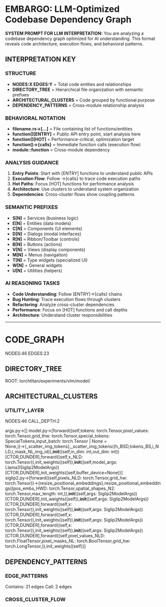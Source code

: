 # EMBARGO: LLM-Optimized Codebase Dependency Graph

**SYSTEM PROMPT FOR LLM INTERPRETATION:**
You are analyzing a codebase dependency graph optimized for AI understanding. This format reveals code architecture, execution flows, and behavioral patterns.

## INTERPRETATION KEY

### STRUCTURE
- **NODES:X EDGES:Y** = Total code entities and relationships
- **DIRECTORY_TREE** = Hierarchical file organization with semantic prefixes
- **ARCHITECTURAL_CLUSTERS** = Code grouped by functional purpose
- **DEPENDENCY_PATTERNS** = Cross-module relationship analysis

### BEHAVIORAL NOTATION
- **filename.rs→[...]** = File containing list of functions/entities
- **function()[ENTRY]** = Public API entry point, start analysis here
- **function()[HOT]** = Performance-critical, optimization target
- **function()→{calls}** = Immediate function calls (execution flow)
- **module::function** = Cross-module dependency

### ANALYSIS GUIDANCE
1. **Entry Points**: Start with [ENTRY] functions to understand public APIs
2. **Execution Flow**: Follow →{calls} to trace code execution paths
3. **Hot Paths**: Focus [HOT] functions for performance analysis
4. **Architecture**: Use clusters to understand system organization
5. **Dependencies**: Cross-cluster flows show coupling patterns

### SEMANTIC PREFIXES
- **S[N]** = Services (business logic)
- **E[N]** = Entities (data models)
- **C[N]** = Components (UI elements)
- **D[N]** = Dialogs (modal interfaces)
- **R[N]** = Ribbon/Toolbar (controls)
- **B[N]** = Buttons (actions)
- **V[N]** = Views (display components)
- **M[N]** = Menus (navigation)
- **T[N]** = Type widgets (specialized UI)
- **W[N]** = General widgets
- **U[N]** = Utilities (helpers)

### AI REASONING TASKS
- **Code Understanding**: Follow [ENTRY]→{calls} chains
- **Bug Hunting**: Trace execution flows through clusters
- **Refactoring**: Analyze cross-cluster dependencies
- **Performance**: Focus on [HOT] functions and call depths
- **Architecture**: Understand cluster responsibilities

---

# CODE_GRAPH
NODES:46 EDGES:23

## DIRECTORY_TREE
ROOT: torchtitan/experiments/vlm/model/

## ARCHITECTURAL_CLUSTERS

### UTILITY_LAYER
NODES:46 CALL_DEPTH:2

args.py→[] model.py→[forward((self,tokens: torch.Tensor,pixel_values: torch.Tensor,grid_thw: torch.Tensor,special_tokens: SpecialTokens,input_batch: torch.Tensor | None = None,))→{_scatter_img_tokens},_scatter_img_tokens((h_BSD,tokens_BS,i_NLD,i_mask_NL,img_id)),__init__((self,in_dim: int,out_dim: int))[CTOR,DUNDER],forward((self,x_NLD: torch.Tensor)),init_weights((self)),__init__((self,model_args: Llama3Siglip2ModelArgs))[CTOR,DUNDER],init_weights((self,buffer_device=None))] siglip2.py→[forward((self,pixels_NLD: torch.Tensor,grid_hw: torch.Tensor))→{resize_positional_embeddings},resize_positional_embeddings((pos_embs_HWD: torch.Tensor,spatial_shapes_N2: torch.Tensor,max_length: int,)),__init__((self,args: Siglip2ModelArgs))[CTOR,DUNDER],init_weights((self)),__init__((self,args: Siglip2ModelArgs))[CTOR,DUNDER],forward((self,x: torch.Tensor)),init_weights((self)),__init__((self,args: Siglip2ModelArgs))[CTOR,DUNDER],forward((self,x: torch.Tensor)),init_weights((self)),__init__((self,args: Siglip2ModelArgs))[CTOR,DUNDER],forward((self,x: torch.Tensor)),init_weights((self)),__init__((self,args: Siglip2ModelArgs))[CTOR,DUNDER],forward((self,pixel_values_NLD: torch.FloatTensor,pixel_masks_NL: torch.BoolTensor,grid_hw: torch.LongTensor,)),init_weights((self))] 

## DEPENDENCY_PATTERNS

### EDGE_PATTERNS
Contains: 21 edges
Call: 2 edges

### CROSS_CLUSTER_FLOW

